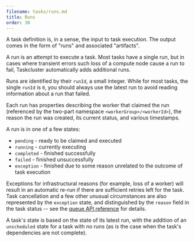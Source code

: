 ```yaml
---
filename: tasks/runs.md
title: Runs
order: 30
---
```


A task definition is, in a sense, the input to task execution. The output comes
in the form of "runs" and associated "artifacts".

A run is an attempt to execute a task. Most tasks have a single run, but in
cases where transient errors such loss of a compute node cause a run to fail,
Taskcluster automatically adds additional runs.

Runs are identified by their `runId`, a small integer. While for most tasks,
the single `runId` is `0`, you should always use the latest run to avoid
reading information about a run that failed.

Each run has properties describing the worker that claimed the run (referenced
by the two-part namespace `<workerGroup>/<workerId>`), the reason the run was
created, its current status, and various timestamps.

A run is in one of a few states:

 * `pending` - ready to be claimed and executed
 * `running` - currently executing
 * `completed` - finished successfully
 * `failed` - finished unsuccessfully
 * `exception` - finished due to some reason unrelated to the outcome of task
   execution

Exceptions for infrastructural reasons (for example, loss of a worker) will
result in an automatic re-run if there are sufficient retries left for the
task. Task cancellation and a few other unusual circumstances are also
represented by the `exception` state, and distinguished by the `reason` field
in the task status -- see the [queue API
reference](/docs/reference/platform/taskcluster-queue/references/v1/api) for details.

A task's state is based on the state of its latest run, with the addition of an
`unscheduled` state for a task with no runs (as is the case when the task's
dependencies are not complete).